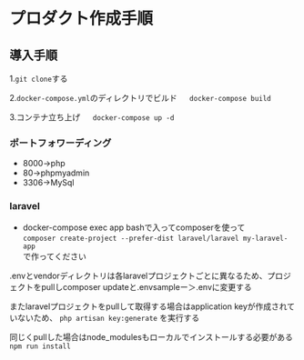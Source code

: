 # プロダクト作成手順

## 導入手順

1.```git clone```する

2.```docker-compose.yml```のディレクトリでビルド
　
 ```docker-compose build```

3.コンテナ立ち上げ
　
 ```docker-compose up -d```

### ポートフォワーディング

* 8000→php
* 80→phpmyadmin
* 3306→MySql


### laravel

* docker-compose exec app bashで入ってcomposerを使って
　<br>```composer create-project --prefer-dist laravel/laravel my-laravel-app```
  <br>で作ってください


.envとvendorディレクトリは各laravelプロジェクトごとに異なるため、プロジェクトをpullしcomposer updateと.envsampleー＞.envに変更する

またlaravelプロジェクトをpullして取得する場合はapplication keyが作成されていないため、
```php artisan key:generate```
を実行する

同じくpullした場合はnode_modulesもローカルでインストールする必要がある
```npm run install```
